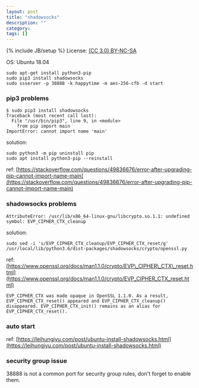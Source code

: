 ```yaml
---
layout: post
title: "shadowsocks"
description: ""
category: 
tags: []
---
```

{% include JB/setup %}
License: [(CC 3.0) BY-NC-SA](http://creativecommons.org/licenses/by-nc-sa/3.0/)

OS: Ubuntu 18.04

```
sudo apt-get install python3-pip
sudo pip3 install shadowsocks
sudo ssserver -p 38888 -k happytime -m aes-256-cfb -d start
```

### pip3 problems

```
$ sudo pip3 install shadowsocks
Traceback (most recent call last):
  File "/usr/bin/pip3", line 9, in <module>
    from pip import main
ImportError: cannot import name 'main'
```

solution:

```
sudo python3 -m pip uninstall pip
sudo apt install python3-pip --reinstall
```

ref: [https://stackoverflow.com/questions/49836676/error-after-upgrading-pip-cannot-import-name-main](https://stackoverflow.com/questions/49836676/error-after-upgrading-pip-cannot-import-name-main)

### shadowsocks problems

```
AttributeError: /usr/lib/x86_64-linux-gnu/libcrypto.so.1.1: undefined symbol: EVP_CIPHER_CTX_cleanup
```

solution:

```
sudo sed -i 's/EVP_CIPHER_CTX_cleanup/EVP_CIPHER_CTX_reset/g' /usr/local/lib/python3.6/dist-packages/shadowsocks/crypto/openssl.py
```

ref: [https://www.openssl.org/docs/man1.1.0/crypto/EVP\_CIPHER\_CTX\_reset.html](https://www.openssl.org/docs/man1.1.0/crypto/EVP_CIPHER_CTX_reset.html)

```
EVP_CIPHER_CTX was made opaque in OpenSSL 1.1.0. As a result, EVP_CIPHER_CTX_reset() appeared and EVP_CIPHER_CTX_cleanup() disappeared. EVP_CIPHER_CTX_init() remains as an alias for EVP_CIPHER_CTX_reset().
```

### auto start

ref: [https://leihungjyu.com/post/ubuntu-install-shadowsocks.html](https://leihungjyu.com/post/ubuntu-install-shadowsocks.html)

### security group issue

38888 is not a common port for security group rules, don't forget to enable them.
